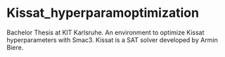 # Kissat_hyperparamoptimization
Bachelor Thesis at KIT Karlsruhe.
An environment to optimize Kissat hyperparameters with Smac3. 
Kissat is a SAT solver developed by Armin Biere.
